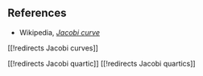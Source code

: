 

## References

* Wikipedia, _[Jacobi curve](http://en.wikipedia.org/wiki/Jacobian_curve)_

[[!redirects Jacobi curves]]

[[!redirects Jacobi quartic]]
[[!redirects Jacobi quartics]]
